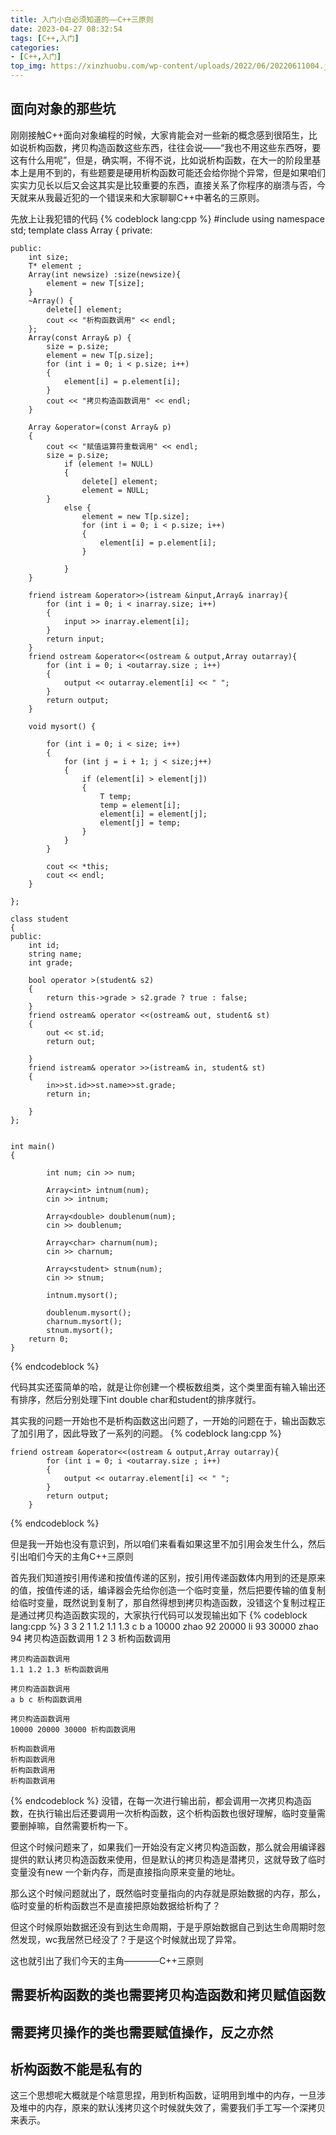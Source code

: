 ```yaml
---
title: 入门小白必须知道的——C++三原则
date: 2023-04-27 08:32:54
tags: [C++,入门]
categories:
- [C++,入门]
top_img: https://xinzhuobu.com/wp-content/uploads/2022/06/20220611004.jpg
---
```

## 面向对象的那些坑
刚刚接触C++面向对象编程的时候，大家肯能会对一些新的概念感到很陌生，比如说析构函数，拷贝构造函数这些东西，往往会说——“我也不用这些东西呀，要这有什么用呢”，但是，确实啊，不得不说，比如说析构函数，在大一的阶段里基本上是用不到的，有些题要是硬用析构函数可能还会给你抛个异常，但是如果咱们实实力见长以后又会这其实是比较重要的东西，直接关系了你程序的崩溃与否，今天就来从我最近犯的一个错误来和大家聊聊C++中著名的三原则。

先放上让我犯错的代码
{% codeblock lang:cpp %}
    #include<iostream>
    using namespace std;
    template<class T>
    class Array
    {
        private:
        
    public:
        int size;
        T* element ;
        Array(int newsize) :size(newsize){
            element = new T[size];
        }
        ~Array() {
            delete[] element;
            cout << "析构函数调用" << endl;
        };
        Array(const Array& p) {
            size = p.size;
            element = new T[p.size];
            for (int i = 0; i < p.size; i++)
            {
                element[i] = p.element[i];
            }
            cout << "拷贝构造函数调用" << endl;
        }

        Array &operator=(const Array& p)
        {
            cout << "赋值运算符重载调用" << endl;
            size = p.size;
                if (element != NULL)
                {
                    delete[] element;
                    element = NULL;	
            }
                else {
                    element = new T[p.size];
                    for (int i = 0; i < p.size; i++)
                    {
                        element[i] = p.element[i];
                    }
                
                }
        }

        friend istream &operator>>(istream &input,Array& inarray){
            for (int i = 0; i < inarray.size; i++)
            {
                input >> inarray.element[i];
            }
            return input;
        }
        friend ostream &operator<<(ostream & output,Array outarray){
            for (int i = 0; i <outarray.size ; i++)
            {
                output << outarray.element[i] << " ";
            }
            return output;
        }

        void mysort() {

            for (int i = 0; i < size; i++)
            {
                for (int j = i + 1; j < size;j++)
                {
                    if (element[i] > element[j])
                    {
                        T temp;
                        temp = element[i];
                        element[i] = element[j];
                        element[j] = temp;
                    }
                }
            }

            cout << *this;
            cout << endl;
        }

    };

    class student
    {
    public:
        int id;
        string name;
        int grade;

        bool operator >(student& s2)
        {
            return this->grade > s2.grade ? true : false;
        }
        friend ostream& operator <<(ostream& out, student& st)
        {
            out << st.id;
            return out;
            
        }
        friend istream& operator >>(istream& in, student& st)
        {
            in>>st.id>>st.name>>st.grade;
            return in;

        }
    };


    int main()
    {
        
            int num; cin >> num;

            Array<int> intnum(num);
            cin >> intnum;

            Array<double> doublenum(num);
            cin >> doublenum;

            Array<char> charnum(num);
            cin >> charnum;

            Array<student> stnum(num);
            cin >> stnum;

            intnum.mysort();
            
            doublenum.mysort();
            charnum.mysort();
            stnum.mysort();
        return 0;
    }
{% endcodeblock %}


代码其实还蛮简单的哈，就是让你创建一个模板数组类，这个类里面有输入输出还有排序，然后分别处理下int double char和student的排序就行。

其实我的问题一开始也不是析构函数这出问题了，一开始的问题在于，输出函数忘了加引用了，因此导致了一系列的问题。
{% codeblock lang:cpp %}

    friend ostream &operator<<(ostream & output,Array outarray){
            for (int i = 0; i <outarray.size ; i++)
            {
                output << outarray.element[i] << " ";
            }
            return output;
        }


{% endcodeblock %}

但是我一开始也没有意识到，所以咱们来看看如果这里不加引用会发生什么，然后引出咱们今天的主角C++三原则

首先我们知道按引用传递和按值传递的区别，按引用传递函数体内用到的还是原来的值，按值传递的话，编译器会先给你创造一个临时变量，然后把要传输的值复制给临时变量，既然说到复制了，那自然得想到拷贝构造函数，没错这个复制过程正是通过拷贝构造函数实现的，大家执行代码可以发现输出如下
{% codeblock lang:cpp %}
        3
    3 2 1
    1.2 1.1 1.3
    c b a
    10000 zhao 92
    20000 li 93
    30000 zhao 94
    拷贝构造函数调用
    1 2 3 析构函数调用

    拷贝构造函数调用
    1.1 1.2 1.3 析构函数调用

    拷贝构造函数调用
    a b c 析构函数调用

    拷贝构造函数调用
    10000 20000 30000 析构函数调用

    析构函数调用
    析构函数调用
    析构函数调用
    析构函数调用
{% endcodeblock %}
没错，在每一次进行输出前，都会调用一次拷贝构造函数，在执行输出后还要调用一次析构函数，这个析构函数也很好理解，临时变量需要删掉嘛，自然需要析构一下。

但这个时候问题来了，如果我们一开始没有定义拷贝构造函数，那么就会用编译器提供的默认拷贝构造函数来使用，但是默认的拷贝构造是潜拷贝，这就导致了临时变量没有new 一个新内存，而是直接指向原来变量的地址。

那么这个时候问题就出了，既然临时变量指向的内存就是原始数据的内存，那么，临时变量的析构函数岂不是直接把原始数据给析构了？

但这个时候原始数据还没有到达生命周期，于是乎原始数据自己到达生命周期时忽然发现，wc我居然已经没了？于是这个时候就出现了异常。

这也就引出了我们今天的主角————C++三原则
## 需要析构函数的类也需要拷贝构造函数和拷贝赋值函数
## 需要拷贝操作的类也需要赋值操作，反之亦然
## 析构函数不能是私有的
这三个思想呢大概就是个啥意思捏，用到析构函数，证明用到堆中的内存，一旦涉及堆中的内存，原来的默认浅拷贝这个时候就失效了，需要我们手工写一个深拷贝来表示。






